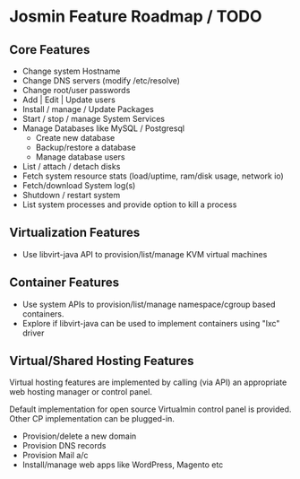 Josmin Feature Roadmap / TODO
========

Core Features
--------

* Change system Hostname
* Change DNS servers (modify /etc/resolve)
* Change root/user passwords
* Add | Edit | Update users
* Install / manage / Update Packages
* Start / stop / manage System Services
* Manage Databases like MySQL / Postgresql
	* Create new database
	* Backup/restore a database
	* Manage database users
* List / attach / detach disks
* Fetch system resource stats (load/uptime, ram/disk usage, network io)
* Fetch/download System log(s)
* Shutdown / restart system
* List system processes and provide option to kill a process


Virtualization Features
---------------
* Use libvirt-java API to provision/list/manage KVM virtual machines


Container Features
---------------
* Use system APIs to provision/list/manage namespace/cgroup based containers.
* Explore if libvirt-java can be used to implement containers using "lxc" driver



Virtual/Shared Hosting Features
---------------

Virtual hosting features are implemented by calling (via API) an appropriate web hosting manager or control panel.

Default implementation for open source Virtualmin control panel is provided. Other CP implementation can be plugged-in.

* Provision/delete a new domain
* Provision DNS records
* Provision Mail a/c
* Install/manage web apps like WordPress, Magento etc









